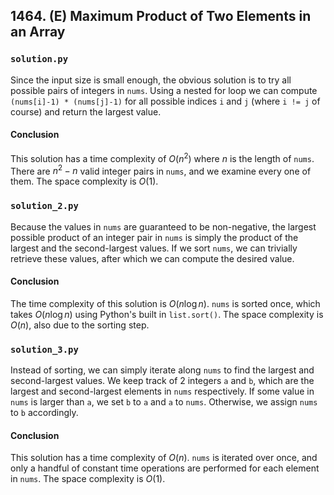 ## 1464. (E) Maximum Product of Two Elements in an Array

### `solution.py`
Since the input size is small enough, the obvious solution is to try all possible pairs of integers in `nums`. Using a nested for loop we can compute `(nums[i]-1) * (nums[j]-1)` for all possible indices `i` and `j` (where `i != j` of course) and return the largest value.  

#### Conclusion
This solution has a time complexity of $O(n^2)$ where $n$ is the length of `nums`. There are $n^2 - n$ valid integer pairs in `nums`, and we examine every one of them. The space complexity is $O(1)$.  
  


### `solution_2.py`
Because the values in `nums` are guaranteed to be non-negative, the largest possible product of an integer pair in `nums` is simply the product of the largest and the second-largest values. If we sort `nums`, we can trivially retrieve these values, after which we can compute the desired value.  

#### Conclusion
The time complexity of this solution is $O(n\log n)$. `nums` is sorted once, which takes $O(n\log n)$ using Python's built in `list.sort()`. The space complexity is $O(n)$, also due to the sorting step.  
  


### `solution_3.py`
Instead of sorting, we can simply iterate along `nums` to find the largest and second-largest values. We keep track of 2 integers `a` and `b`, which are the largest and second-largest elements in `nums` respectively. If some value in `nums` is larger than `a`, we set `b` to `a` and `a` to `nums`. Otherwise, we assign `nums` to `b` accordingly.  

#### Conclusion
This solution has a time complexity of $O(n)$. `nums` is iterated over once, and only a handful of constant time operations are performed for each element in `nums`. The space complexity is $O(1)$.  
  

